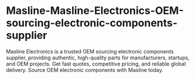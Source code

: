 # Masline-Masline-Electronics-OEM-sourcing-electronic-components-supplier
Masline Electronics is a trusted OEM sourcing electronic components supplier, providing authentic, high-quality parts for manufacturers, startups, and OEM projects. Get fast quotes, competitive pricing, and reliable global delivery. Source OEM electronic components with Masline today.
